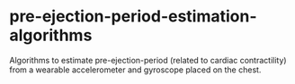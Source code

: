 # pre-ejection-period-estimation-algorithms
Algorithms to estimate pre-ejection-period (related to cardiac contractility) from a wearable accelerometer and gyroscope placed on the chest. 
